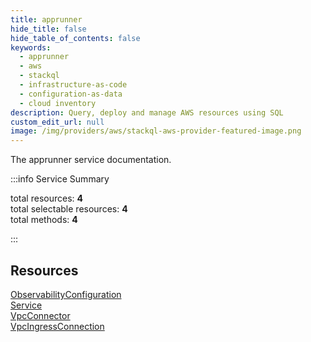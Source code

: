 ```yaml
---
title: apprunner
hide_title: false
hide_table_of_contents: false
keywords:
  - apprunner
  - aws
  - stackql
  - infrastructure-as-code
  - configuration-as-data
  - cloud inventory
description: Query, deploy and manage AWS resources using SQL
custom_edit_url: null
image: /img/providers/aws/stackql-aws-provider-featured-image.png
---
```


The apprunner service documentation.

:::info Service Summary

<div class="row">
<div class="providerDocColumn">
<span>total resources:&nbsp;<b>4</b></span><br />
<span>total selectable resources:&nbsp;<b>4</b></span><br />
<span>total methods:&nbsp;<b>4</b></span><br />
</div>
</div>

:::

## Resources
<div class="row">
<div class="providerDocColumn">
<a href="/providers/aws/apprunner/ObservabilityConfiguration/">ObservabilityConfiguration</a><br />
<a href="/providers/aws/apprunner/Service/">Service</a>
</div>
<div class="providerDocColumn">
<a href="/providers/aws/apprunner/VpcConnector/">VpcConnector</a><br />
<a href="/providers/aws/apprunner/VpcIngressConnection/">VpcIngressConnection</a>
</div>
</div>